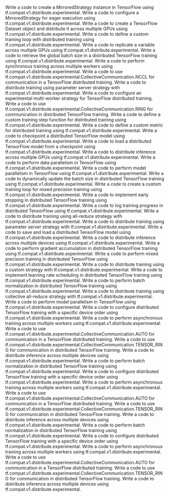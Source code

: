 Write a code to create a MirroredStrategy instance in TensorFlow using tf.compat.v1.distribute.experimental.
Write a code to configure a MirroredStrategy for eager execution using tf.compat.v1.distribute.experimental.
Write a code to create a TensorFlow Dataset object and distribute it across multiple GPUs using tf.compat.v1.distribute.experimental.
Write a code to define a custom training loop with distributed training using tf.compat.v1.distribute.experimental.
Write a code to replicate a variable across multiple GPUs using tf.compat.v1.distribute.experimental.
Write a code to retrieve the global batch size in a distributed TensorFlow training using tf.compat.v1.distribute.experimental.
Write a code to perform synchronous training across multiple workers using tf.compat.v1.distribute.experimental.
Write a code to use tf.compat.v1.distribute.experimental.CollectiveCommunication.NCCL for communication in a TensorFlow distributed training.
Write a code to distribute training using parameter server strategy with tf.compat.v1.distribute.experimental.
Write a code to configure an experimental multi-worker strategy for TensorFlow distributed training.
Write a code to use tf.compat.v1.distribute.experimental.CollectiveCommunication.RING for communication in distributed TensorFlow training.
Write a code to define a custom training step function for distributed training using tf.compat.v1.distribute.experimental.
Write a code to define a custom metric for distributed training using tf.compat.v1.distribute.experimental.
Write a code to checkpoint a distributed TensorFlow model using tf.compat.v1.distribute.experimental.
Write a code to load a distributed TensorFlow model from a checkpoint using tf.compat.v1.distribute.experimental.
Write a code to distribute inference across multiple GPUs using tf.compat.v1.distribute.experimental.
Write a code to perform data parallelism in TensorFlow using tf.compat.v1.distribute.experimental.
Write a code to perform model parallelism in TensorFlow using tf.compat.v1.distribute.experimental.
Write a code to dynamically update the batch size in distributed TensorFlow training using tf.compat.v1.distribute.experimental.
Write a code to create a custom training loop for mixed precision training using tf.compat.v1.distribute.experimental.
Write a code to implement early stopping in distributed TensorFlow training using tf.compat.v1.distribute.experimental.
Write a code to log training progress in distributed TensorFlow using tf.compat.v1.distribute.experimental.
Write a code to distribute training using all-reduce strategy with tf.compat.v1.distribute.experimental.
Write a code to distribute training using parameter server strategy with tf.compat.v1.distribute.experimental.
Write a code to save and load a distributed TensorFlow model using tf.compat.v1.distribute.experimental.
Write a code to distribute inference across multiple devices using tf.compat.v1.distribute.experimental.
Write a code to perform gradient accumulation in distributed TensorFlow training using tf.compat.v1.distribute.experimental.
Write a code to perform mixed precision training in distributed TensorFlow using tf.compat.v1.distribute.experimental.
Write a code to distribute training using a custom strategy with tf.compat.v1.distribute.experimental.
Write a code to implement learning rate scheduling in distributed TensorFlow training using tf.compat.v1.distribute.experimental.
Write a code to perform batch normalization in distributed TensorFlow training using tf.compat.v1.distribute.experimental.
Write a code to distribute training using collective all-reduce strategy with tf.compat.v1.distribute.experimental.
Write a code to perform model parallelism in TensorFlow using tf.compat.v1.distribute.experimental.
Write a code to configure distributed TensorFlow training with a specific device order using tf.compat.v1.distribute.experimental.
Write a code to perform asynchronous training across multiple workers using tf.compat.v1.distribute.experimental.
Write a code to use tf.compat.v1.distribute.experimental.CollectiveCommunication.AUTO for communication in a TensorFlow distributed training.
Write a code to use tf.compat.v1.distribute.experimental.CollectiveCommunication.TENSOR_RING for communication in distributed TensorFlow training.
Write a code to distribute inference across multiple devices using tf.compat.v1.distribute.experimental.
Write a code to perform batch normalization in distributed TensorFlow training using tf.compat.v1.distribute.experimental.
Write a code to configure distributed TensorFlow training with a specific device order using tf.compat.v1.distribute.experimental.
Write a code to perform asynchronous training across multiple workers using tf.compat.v1.distribute.experimental.
Write a code to use tf.compat.v1.distribute.experimental.CollectiveCommunication.AUTO for communication in a TensorFlow distributed training.
Write a code to use tf.compat.v1.distribute.experimental.CollectiveCommunication.TENSOR_RING for communication in distributed TensorFlow training.
Write a code to distribute inference across multiple devices using tf.compat.v1.distribute.experimental.
Write a code to perform batch normalization in distributed TensorFlow training using tf.compat.v1.distribute.experimental.
Write a code to configure distributed TensorFlow training with a specific device order using tf.compat.v1.distribute.experimental.
Write a code to perform asynchronous training across multiple workers using tf.compat.v1.distribute.experimental.
Write a code to use tf.compat.v1.distribute.experimental.CollectiveCommunication.AUTO for communication in a TensorFlow distributed training.
Write a code to use tf.compat.v1.distribute.experimental.CollectiveCommunication.TENSOR_RING for communication in distributed TensorFlow training.
Write a code to distribute inference across multiple devices using tf.compat.v1.distribute.experimental.